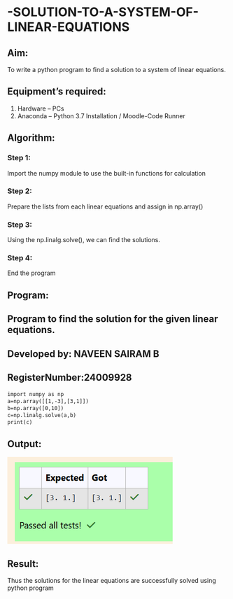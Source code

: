 # -SOLUTION-TO-A-SYSTEM-OF-LINEAR-EQUATIONS
## Aim:
To write a python program to find a solution to a system of linear equations.
## Equipment’s required:
1. 	Hardware – PCs
2. 	Anaconda – Python 3.7 Installation / Moodle-Code Runner
## Algorithm:
### Step 1: 
Import the numpy module to use the built-in functions for calculation
### Step 2: 
Prepare the lists from each linear equations and assign in np.array()
### Step 3: 
Using the np.linalg.solve(), we can find the solutions.
### Step 4: 
End the program
## Program:
## Program to find the solution for the given linear equations.
## Developed by: NAVEEN SAIRAM B
## RegisterNumber:24009928
    import numpy as np
    a=np.array([[1,-3],[3,1]])
    b=np.array([0,10])
    c=np.linalg.solve(a,b)
    print(c)
## Output:
![result](<Screenshot 2024-11-02 091420.png>)
## Result: 
Thus the solutions for the linear equations are successfully solved using python program


